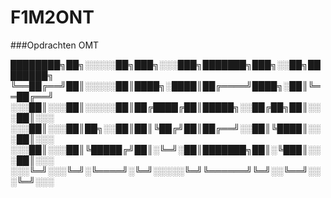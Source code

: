 # F1M2ONT


###Opdrachten OMT


████████╗██╗░░░░░██╗███╗░░░███╗███████╗███╗░░██╗████████╗
╚══██╔══╝██║░░░░░██║████╗░████║██╔════╝████╗░██║╚══██╔══╝
░░░██║░░░██║░░░░░██║██╔████╔██║█████╗░░██╔██╗██║░░░██║░░░
░░░██║░░░██║██╗░░██║██║╚██╔╝██║██╔══╝░░██║╚████║░░░██║░░░
░░░██║░░░██║╚█████╔╝██║░╚═╝░██║███████╗██║░╚███║░░░██║░░░
░░░╚═╝░░░╚═╝░╚════╝░╚═╝░░░░░╚═╝╚══════╝╚═╝░░╚══╝░░░╚═╝░░░
